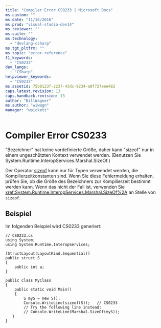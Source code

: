 ```yaml
---
title: "Compiler Error CS0233 | Microsoft Docs"
ms.custom: ""
ms.date: "11/16/2016"
ms.prod: "visual-studio-dev14"
ms.reviewer: ""
ms.suite: ""
ms.technology: 
  - "devlang-csharp"
ms.tgt_pltfrm: ""
ms.topic: "error-reference"
f1_keywords: 
  - "CS0233"
dev_langs: 
  - "CSharp"
helpviewer_keywords: 
  - "CS0233"
ms.assetid: 75b0123f-2237-43dc-9234-a0f727eee482
caps.latest.revision: 13
caps.handback.revision: 13
author: "BillWagner"
ms.author: "wiwagn"
manager: "wpickett"
---
```

# Compiler Error CS0233
"Bezeichner" hat keine vordefinierte Größe, daher kann "sizeof" nur in einem ungeschützten Kontext verwendet werden. \(Benutzen Sie System.Runtime.InteropServices.Marshal.SizeOf.\)  
  
 Der Operator [sizeof](../../../csharp/language-reference/keywords/sizeof.md) kann nur für Typen verwendet werden, die Kompilierzeitkonstanten sind.  Wenn Sie diese Fehlermeldung erhalten, prüfen Sie, ob die Größe des Bezeichners zur Kompilierzeit bestimmt werden kann.  Wenn das nicht der Fall ist, verwenden Sie <xref:System.Runtime.InteropServices.Marshal.SizeOf%2A> an Stelle von `sizeof`.  
  
## Beispiel  
 Im folgenden Beispiel wird CS0233 generiert:  
  
```  
// CS0233.cs  
using System;  
using System.Runtime.InteropServices;  
  
[StructLayout(LayoutKind.Sequential)]  
public struct S  
{  
    public int a;  
}  
  
public class MyClass  
{  
    public static void Main()  
    {  
        S myS = new S();  
        Console.WriteLine(sizeof(S));   // CS0233  
        // Try the following line instead:  
        // Console.WriteLine(Marshal.SizeOf(myS));  
   }  
}  
```